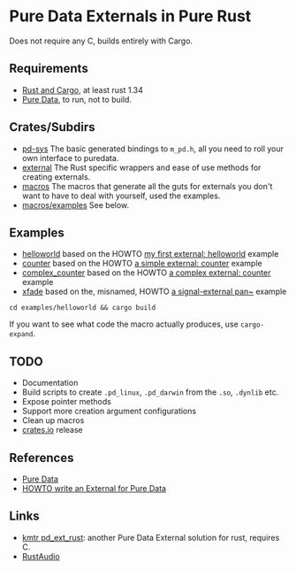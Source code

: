 # Pure Data Externals in Pure Rust

Does not require any C, builds entirely with Cargo.

## Requirements

* [Rust and Cargo](https://www.rust-lang.org/tools/install), at least rust 1.34
* [Pure Data](https://puredata.info), to run, not to build.

## Crates/Subdirs

* [pd-sys](pd-sys) The basic generated bindings to `m_pd.h`, all you need to roll your own interface to puredata.
* [external](external) The Rust specific wrappers and ease of use methods for creating externals.
* [macros](macros) The macros that generate all the guts for externals you don't want to have to deal with yourself, used the examples.
* [macros/examples](macros/examples) See below.

## Examples

* [helloworld](macros/examples/helloworld/src/lib.rs) based on the HOWTO [my first external: helloworld](https://github.com/pure-data/externals-howto#my-first-external-helloworld) example
* [counter](macros/examples/counter/src/lib.rs) based on the HOWTO [a simple external: counter](https://github.com/pure-data/externals-howto#a-simple-external-counter) example
* [complex_counter](macros/examples/complex_counter/src/lib.rs) based on the HOWTO [a complex external: counter](https://github.com/pure-data/externals-howto#a-complex-external-counter) example
* [xfade](macros/examples/xfade/src/lib.rs) based on the, misnamed, HOWTO [a signal-external pan~](https://github.com/pure-data/externals-howto#a-signal-external-pan) example

```
cd examples/helloworld && cargo build
```

If you want to see what code the macro actually produces, use `cargo-expand`.

## TODO

* Documentation
* Build scripts to create `.pd_linux`, `.pd_darwin` from the `.so`, `.dynlib` etc.
* Expose pointer methods
* Support more creation argument configurations
* Clean up macros
* [crates.io](https://crates.io/) release

## References

* [Pure Data](https://puredata.info)
* [HOWTO write an External for Pure Data](https://github.com/pure-data/externals-howto)

## Links

* [kmtr pd_ext_rust](https://github.com/kmtr/pd_ext_rust): another Pure Data External solution for rust, requires C.
* [RustAudio](https://github.com/RustAudio)
